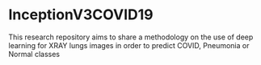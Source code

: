 # InceptionV3COVID19
  This research repository aims to share a methodology on the use of deep learning for XRAY lungs images in order to predict COVID, Pneumonia or Normal classes
